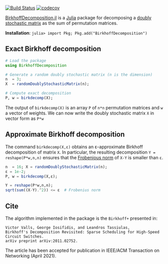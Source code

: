 [![Build Status](https://travis-ci.com/vvalls/BirkhoffDecomposition.jl.svg?token=wfxaqfDxVdXnz8s4hjc3&branch=master)](https://travis-ci.com/vvalls/BirkhoffDecomposition.jl)
[![codecov](https://codecov.io/gh/vvalls/BirkhoffDecomposition.jl/branch/master/graph/badge.svg?token=L3R6JM6Q65)](https://codecov.io/gh/vvalls/BirkhoffDecomposition.jl)

[BirkhoffDecomposition.jl](https://github.com/vvalls/BirkhoffDecomposition.jl) is a [Julia](https://julialang.org) package for decomposing a [doubly stochastic matrix](https://en.wikipedia.org/wiki/Doubly_stochastic_matrix) as the sum of permutation matrices. 

**Installation**: `julia> import Pkg; Pkg.add("BirkhoffDecomposition")`


## Exact Birkhoff decomposition

```julia
# Load the package
using BirkhoffDecomposition

# Generate a random doubly stochastic matrix (n is the dimension)
n  = 3;             
X  = randomDoublyStochasticMatrix(n);

# Compute exact decomposition
P, w = birkdecomp(X);
```
The output of ``birkdecomp(X)`` is an array ``P`` of ``n*n`` permutation matrices and ``w`` a vector of weights. We can now write the doubly stochastic matrix ``X`` in vector form as ``P*w``

##  Approximate Birkhoff decomposition

The command ``birkdecomp(X,ε)`` obtains an ε-approximate Birkhoff decomposition of matrix ``X``. In particular, the resulting decomposition ``Y = reshape(P*w,n,n)`` ensures that the [Frobenious norm](https://en.wikipedia.org/wiki/Matrix_norm#Frobenius_norm) of ``X-Y`` is smaller than ``ε``. 

```julia
n  = 16; X = randomDoublyStochasticMatrix(n);
ε = 1e-2;
P, w = birkdecomp(X,ε);

Y = reshape(P*w,n,n);
sqrt(sum((X-Y).^2)) <= ε  # Frobenius norm
```
## Cite
The algorithm implemented in the package is the ```Birkhoff+``` presented in:

```
Victor Valls, George Iosifidis, and Leandros Tassiulas, 
Birkhoff's Decomposition Revisited: Sparse Scheduling for High-Speed Circuit Switches. 
arXiv preprint arXiv:2011.02752.
```

The article has been accepted for publication in IEEE/ACM Transaction on Networking (April 2021). 


